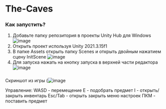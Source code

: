 # The-Caves
### Как запустить?
1. Добавьте папку репозитория в проекты Unity Hub для Windows
![image](https://user-images.githubusercontent.com/92929937/210827101-a2514b12-b038-4899-bc4a-0b9ac2617904.png)
2. Открыть проект используя Unity 2021.3.15f1
3. В папке Assets открыть папку Scenes и открыть двойным нажатием сцену InitScene
![image](https://user-images.githubusercontent.com/92929937/210826115-c5a0ca33-81d0-436c-8ba2-a8ccbf54c476.png)
4. Для запуска нажать на кнопку запуска в верхней части редактора
![image](https://user-images.githubusercontent.com/92929937/210826631-74f8471d-5807-417a-91d5-8109470bd78c.png)

#####
Скриншот из игры
(![image](https://github.com/Michael-Kolesnikov/TheCaves/assets/92929937/45be1b0d-4084-4d71-9ea7-356027fd3d4f)

Управление:
WASD - перемещение
E - подобрать предмет
I - открыть/закрыть инвентарь
Esc/Tab - открыть закрыть меню настроек
ПКМ - поставить предмет
